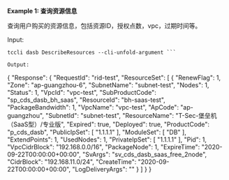 **Example 1: 查询资源信息**

查询用户购买的资源信息，包括资源ID，授权点数，vpc，过期时间等。

Input: 

```
tccli dasb DescribeResources --cli-unfold-argument ```

Output: 
```
{
    "Response": {
        "RequestId": "rid-test",
        "ResourceSet": [
            {
                "RenewFlag": 1,
                "Zone": "ap-guangzhou-6",
                "SubnetName": "subnet-test",
                "Nodes": 1,
                "Status": 1,
                "VpcId": "vpc-test",
                "SubProductCode": "sp_cds_dasb_bh_saas",
                "ResourceId": "bh-saas-test",
                "PackageBandwidth": 1,
                "VpcName": "vpc-test",
                "ApCode": "ap-guangzhou",
                "SubnetId": "subnet-test",
                "ResourceName": "T-Sec-堡垒机（SaaS型）/专业版",
                "Expired": true,
                "Deployed": true,
                "ProductCode": "p_cds_dasb",
                "PublicIpSet": [
                    "1.1.1.1"
                ],
                "ModuleSet": [
                    "DB"
                ],
                "ExtendPoints": 1,
                "UsedNodes": 1,
                "PrivateIpSet": [
                    "1.1.1.1"
                ],
                "Pid": 1,
                "VpcCidrBlock": "192.168.0.0/16",
                "PackageNode": 1,
                "ExpireTime": "2020-09-22T00:00:00+00:00",
                "SvArgs": "sv_cds_dasb_saas_free_2node",
                "CidrBlock": "192.168.11.0/24",
                "CreateTime": "2020-09-22T00:00:00+00:00",
                "LogDeliveryArgs": ""
            }
        ]
    }
}
```

